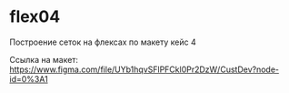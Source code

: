 # flex04

Построение сеток на флексах по макету кейс 4 

Ссылка на макет: https://www.figma.com/file/UYb1hqvSFlPFCkl0Pr2DzW/CustDev?node-id=0%3A1